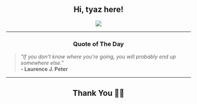 <h2 align="center"> Hi, tyaz here!</h2>

<p align="center">
<a href="https://github.com/tyazx" alt="github streak"><img src="https://dvst-streak.herokuapp.com/?user=tyazx&theme=tokyonight&fire=DD472C"></a>
</p>

<hr>
<h3 align="center">Quote of The Day</h3>
<p align="center">
<blockquote>
<i>"If you don't know where you're going, you will probably end up somewhere else."</i>
<br>
<b>- Laurence J. Peter</b>
</blockquote>
</p>


<hr>
<h2 align="center">Thank You 🙏🏼</h2>
